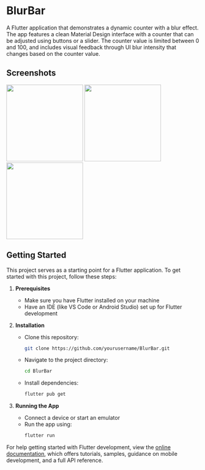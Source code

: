 # BlurBar

A Flutter application that demonstrates a dynamic counter with a blur effect. The app features a clean Material Design interface with a counter that can be adjusted using buttons or a slider. The counter value is limited between 0 and 100, and includes visual feedback through UI blur intensity that changes based on the counter value.

## Screenshots

<p float="left">
  <img src="assets/screenshot1.png" width="200" />
  <img src="assets/screenshot2.png" width="200" /> 
  <img src="assets/screenshot3.png" width="200" />
</p>

## Getting Started

This project serves as a starting point for a Flutter application. To get started with this project, follow these steps:

1. **Prerequisites**
   - Make sure you have Flutter installed on your machine
   - Have an IDE (like VS Code or Android Studio) set up for Flutter development

2. **Installation**
   - Clone this repository:
     ```bash
     git clone https://github.com/yourusername/BlurBar.git
     ```
   - Navigate to the project directory:
     ```bash
     cd BlurBar
     ```
   - Install dependencies:
     ```bash
     flutter pub get
     ```

3. **Running the App**
   - Connect a device or start an emulator
   - Run the app using:
     ```bash
     flutter run
     ```

For help getting started with Flutter development, view the
[online documentation](https://docs.flutter.dev/), which offers tutorials,
samples, guidance on mobile development, and a full API reference.

